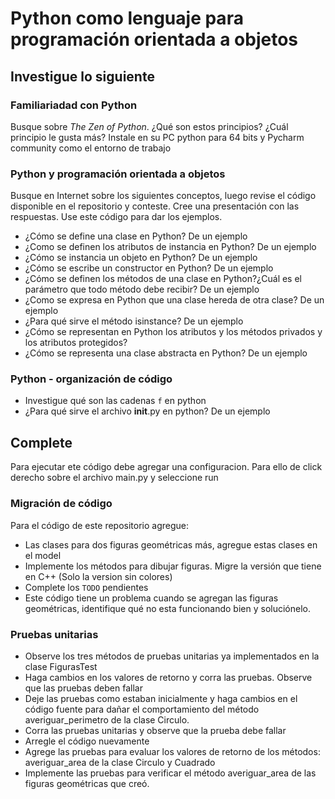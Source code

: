 # Python como lenguaje para programación orientada a objetos

## Investigue lo siguiente

### Familiariadad con Python

Busque sobre _The Zen of Python_. ¿Qué son estos principios? ¿Cuál principio le gusta más? Instale en su PC python para
64 bits y Pycharm community como el entorno de trabajo

### Python y programación orientada a objetos

Busque en Internet sobre los siguientes conceptos, luego revise el código disponible en el repositorio y conteste. Cree una presentación con las respuestas. 
Use este código para dar los ejemplos.

* ¿Cómo se define una clase en Python? De un ejemplo
* ¿Como se definen los atributos de instancia en Python? De un ejemplo
* ¿Cómo se instancia un objeto en Python? De un ejemplo
* ¿Cómo se escribe un constructor en Python? De un ejemplo
* ¿Cómo se definen los métodos de una clase en Python?¿Cuál es el parámetro que todo método debe recibir? De un ejemplo
* ¿Como se expresa en Python que una clase hereda de otra clase? De un ejemplo
* ¿Para qué sirve el método isinstance? De un ejemplo
* ¿Cómo se representan en Python los atributos y los métodos privados y los atributos protegidos?
* ¿Cómo se representa una clase abstracta en Python? De un ejemplo

### Python - organización de código

* Investigue qué son las cadenas ``f`` en python
* ¿Para qué sirve el archivo __init__.py en python? De un ejemplo

## Complete
Para ejecutar ete código debe agregar una configuracion. Para ello de click derecho sobre el archivo main.py y seleccione run
 
### Migración de código

Para el código de este repositorio agregue:

* Las clases para dos figuras geométricas más, agregue estas clases en el model
* Implemente los métodos para dibujar figuras. Migre la versión que tiene en C++ (Solo la version sin colores)
* Complete los `TODO` pendientes
* Este código tiene un problema cuando se agregan las figuras geométricas, identifique qué no esta funcionando bien y soluciónelo.

### Pruebas unitarias

* Observe los tres métodos de pruebas unitarias ya implementados en la clase FigurasTest
* Haga cambios en los valores de retorno y corra las pruebas. Observe que las pruebas deben fallar
* Deje las pruebas como estaban inicialmente y haga cambios en el código fuente para dañar el comportamiento del método
  averiguar_perimetro de la clase Circulo.
* Corra las pruebas unitarias y observe que la prueba debe fallar
* Arregle el código nuevamente
* Agrege las pruebas para evaluar los valores de retorno de los métodos: averiguar_area de la clase Circulo y Cuadrado
* Implemente las pruebas para verificar el método averiguar_area de las figuras geométricas que creó. 